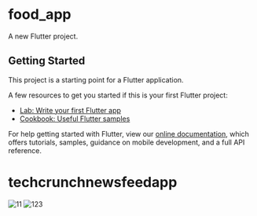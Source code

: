 # food_app

A new Flutter project.

## Getting Started

This project is a starting point for a Flutter application.

A few resources to get you started if this is your first Flutter project:

- [Lab: Write your first Flutter app](https://flutter.dev/docs/get-started/codelab)
- [Cookbook: Useful Flutter samples](https://flutter.dev/docs/cookbook)

For help getting started with Flutter, view our
[online documentation](https://flutter.dev/docs), which offers tutorials,
samples, guidance on mobile development, and a full API reference.
# techcrunchnewsfeedapp

![11](https://user-images.githubusercontent.com/41623462/147657935-6af9aa48-ae08-4b98-949f-de590fd6b4f6.png)
![123](https://user-images.githubusercontent.com/41623462/147658068-fa96556e-7160-43ac-9886-f3b650b502ad.png)
